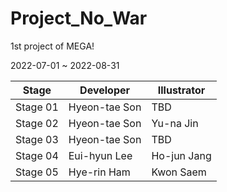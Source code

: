 # Project_No_War

1st project of MEGA!

2022-07-01 ~ 2022-08-31

|    Stage     |   Developer   | Illustrator  |
| ------------ | ------------- | ------------ |
|   Stage 01   | Hyeon-tae Son |     TBD      |
|   Stage 02   | Hyeon-tae Son |  Yu-na Jin   |
|   Stage 03   | Hyeon-tae Son |     TBD      |
|   Stage 04   | Eui-hyun Lee  | Ho-jun Jang  |
|   Stage 05   |  Hye-rin Ham  |  Kwon Saem   |
